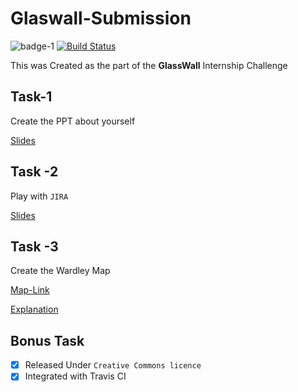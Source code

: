 # Glaswall-Submission

![badge-1](https://img.shields.io/github/license/JOSHUAJEBARAJ/Glasswall-submission)
[![Build Status](https://travis-ci.com/JOSHUAJEBARAJ/Glasswall-submission.svg?branch=master)](https://travis-ci.com/JOSHUAJEBARAJ/Glasswall-submission)

This was Created as the part of the **GlassWall** Internship Challenge

## Task-1

Create the PPT about yourself

[Slides](https://docs.google.com/presentation/d/11lhr_f8AKrXw2nI7vBms-SRI7suTOOQycLPj0c9r9Ko/edit?usp=sharing)

## Task -2

Play with `JIRA`

[Slides](https://docs.google.com/presentation/d/1iUABquyz3hxzRWhGMMLLP_jOxPNDJ3p7XssExLS3LEE/edit?usp=sharing)

## Task -3

Create the Wardley Map

[Map-Link](https://onlinewardleymaps.com/#nE8iVEDeyLJOSRL52I)

[Explanation](https://github.com/JOSHUAJEBARAJ/Glasswall-submission/blob/master/Task-3.md)

## Bonus Task

- [x] Released Under `Creative Commons licence`
- [x] Integrated with Travis CI
